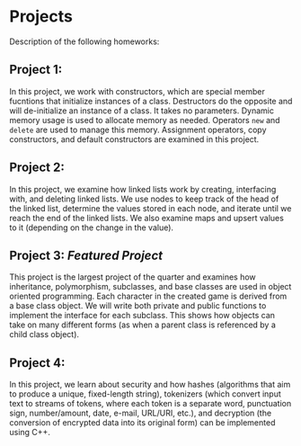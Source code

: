 # Projects
Description of the following homeworks:

## Project 1:
In this project, we work with constructors, which are special member fucntions that initialize instances of a class. Destructors do the opposite and will de-initialize 
an instance of a class. It takes no parameters. Dynamic memory usage is used to allocate memory as needed. Operators `new` and `delete` are used to manage this memory. 
Assignment operators, copy constructors, and default constructors are examined in this project. 

## Project 2:
In this project, we examine how linked lists work by creating, interfacing with, and deleting linked lists. We use nodes to keep track of the head of the linked list, determine the 
values stored in each node, and iterate until we reach the end of the linked lists. We also examine maps and upsert values to it (depending on the change in the value). 

## **Project 3:**  _Featured Project_
This project is the largest project of the quarter and examines how inheritance, polymorphism, subclasses, and base classes are used in object oriented programming. Each character in the created
game is derived from a base class object. We will write both private and public functions to implement the interface for each subclass. This shows how objects can take
on many different forms (as when a parent class is referenced by a child class object). 

## Project 4:
In this project, we learn about security and how hashes (algorithms that aim to produce a unique, fixed-length string), tokenizers (which convert input text to streams of tokens, where each token is a separate word, punctuation sign, 
number/amount, date, e-mail, URL/URI, etc.), and decryption (the conversion of encrypted data into its original form) can be implemented using C++. 
